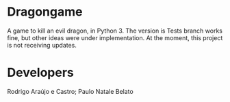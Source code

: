 # Dragongame

A game to kill an evil dragon, in Python 3. The version is Tests branch works fine, but other ideas were under implementation. At the moment, this project is not receiving updates.

# Developers
Rodrigo Araújo e Castro;
Paulo Natale Belato
